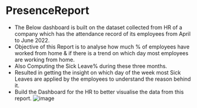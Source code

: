 # PresenceReport
* The Below dashboard is built on the dataset collected from HR of a company which has the attendance record of its employees from April to June 2022.
* Objective of this Report is to analyse how much % of employees have worked from home & if there is a trend on which day most employees are working from home.
* Also Computing the Sick Leave% during these three months.
* Resulted in getting the insight on which day of the week most Sick Leaves are applied by the employees to understand the reason behind it.
* Build the Dashboard for the HR to better visualise the data from this report.
![image](https://github.com/user-attachments/assets/f88ff722-9fa4-422f-a74d-54268b556ae5)
